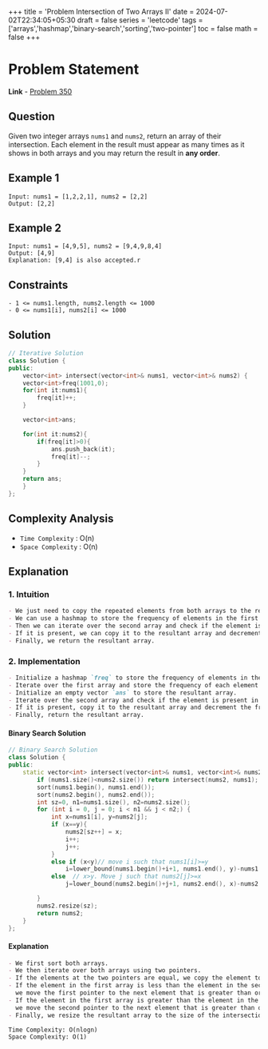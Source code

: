 +++
title = 'Problem Intersection of Two Arrays II'
date = 2024-07-02T22:34:05+05:30
draft = false
series = 'leetcode'
tags =['arrays','hashmap','binary-search','sorting','two-pointer']
toc = false
math = false
+++

# Problem Statement

**Link** - [Problem 350](https://leetcode.com/problems/intersection-of-two-arrays-ii/description/)

## Question

Given two integer arrays `nums1` and `nums2`, return an array of their intersection.
Each element in the result must appear as many times as it shows in both arrays and you may return the result in **any order**.

## Example 1

```
Input: nums1 = [1,2,2,1], nums2 = [2,2]
Output: [2,2]
```

## Example 2

```
Input: nums1 = [4,9,5], nums2 = [9,4,9,8,4]
Output: [4,9]
Explanation: [9,4] is also accepted.r
```

## Constraints

```
- 1 <= nums1.length, nums2.length <= 1000
- 0 <= nums1[i], nums2[i] <= 1000
```

## Solution

```cpp
// Iterative Solution
class Solution {
public:
    vector<int> intersect(vector<int>& nums1, vector<int>& nums2) {
    vector<int>freq(1001,0);
    for(int it:nums1){
        freq[it]++;
    }

    vector<int>ans;

    for(int it:nums2){
        if(freq[it]>0){
            ans.push_back(it);
            freq[it]--;
        }
    }
    return ans;
    }
};
```

## Complexity Analysis

- `Time Complexity` : O(n)
- `Space Complexity` : O(n)

## Explanation

### 1. Intuition

```markdown
- We just need to copy the repeated elements from both arrays to the resultant array.
- We can use a hashmap to store the frequency of elements in the first array.
- Then we can iterate over the second array and check if the element is present in the hashmap.
- If it is present, we can copy it to the resultant array and decrement the frequency in the hashmap.
- Finally, we return the resultant array.
```

### 2. Implementation

```markdown
- Initialize a hashmap `freq` to store the frequency of elements in the first array.
- Iterate over the first array and store the frequency of each element in the hashmap.
- Initialize an empty vector `ans` to store the resultant array.
- Iterate over the second array and check if the element is present in the hashmap.
- If it is present, copy it to the resultant array and decrement the frequency in the hashmap.
- Finally, return the resultant array.
```

#### Binary Search Solution

```cpp
// Binary Search Solution
class Solution {
public:
    static vector<int> intersect(vector<int>& nums1, vector<int>& nums2) {
        if (nums1.size()<nums2.size()) return intersect(nums2, nums1);
        sort(nums1.begin(), nums1.end());
        sort(nums2.begin(), nums2.end());
        int sz=0, n1=nums1.size(), n2=nums2.size();
        for (int i = 0, j = 0; i < n1 && j < n2;) {
            int x=nums1[i], y=nums2[j];
            if (x==y){
                nums2[sz++] = x;
                i++;
                j++;
            }
            else if (x<y)// move i such that nums1[i]>=y
                i=lower_bound(nums1.begin()+i+1, nums1.end(), y)-nums1.begin();
            else  // x>y. Move j such that nums2[j]>=x
                j=lower_bound(nums2.begin()+j+1, nums2.end(), x)-nums2.begin();

        }
        nums2.resize(sz);
        return nums2;
    }
};
```

#### Explanation

```markdown
- We first sort both arrays.
- We then iterate over both arrays using two pointers.
- If the elements at the two pointers are equal, we copy the element to the resultant array and increment both pointers.
- If the element in the first array is less than the element in the second array,
  we move the first pointer to the next element that is greater than or equal to the element in the second array.
- If the element in the first array is greater than the element in the second array,
  we move the second pointer to the next element that is greater than or equal to the element in the first array.
- Finally, we resize the resultant array to the size of the intersection and return it.
```

```
Time Complexity: O(nlogn)
Space Complexity: O(1)
```
